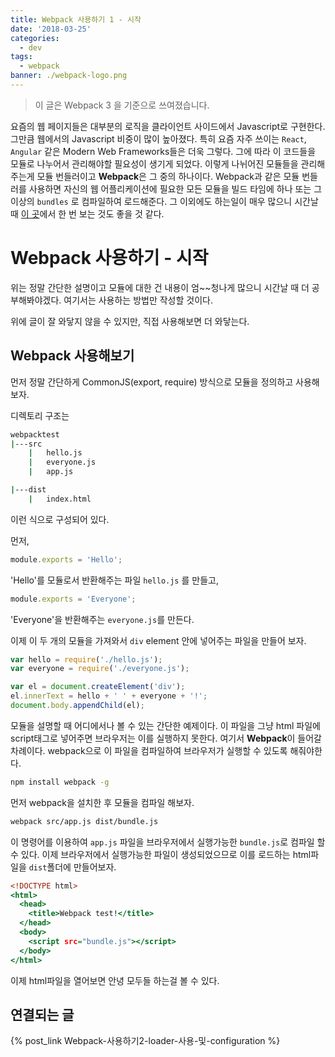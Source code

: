 ```yaml
---
title: Webpack 사용하기 1 - 시작
date: '2018-03-25'
categories:
  - dev
tags:
  - webpack
banner: ./webpack-logo.png
---
```


> 이 글은 Webpack 3 을 기준으로 쓰여졌습니다.

요즘의 웹 페이지들은 대부분의 로직을 클라이언트 사이드에서 Javascript로 구현한다. 그만큼 웹에서의 Javascript 비중이 많이 높아졌다. 특히 요즘 자주 쓰이는 `React`, `Angular` 같은 Modern Web Frameworks들은 더욱 그렇다. 그에 따라 이 코드들을 모듈로 나누어서 관리해야할 필요성이 생기게 되었다. 이렇게 나뉘어진 모듈들을 관리해 주는게 모듈 번들러이고 **Webpack**은 그 중의 하나이다. Webpack과 같은 모듈 번들러를 사용하면 자신의 웹 어플리케이션에 필요한 모든 모듈을 빌드 타임에 하나 또는 그 이상의 `bundles` 로 컴파일하여 로드해준다. 그 이외에도 하는일이 매우 많으니 시간날 때 [이 곳](https://webpack.js.org/concepts/)에서 한 번 보는 것도 좋을 것 같다.

<!--more-->

# Webpack 사용하기 - 시작

위는 정말 간단한 설명이고 모듈에 대한 건 내용이 엄~~청나게 많으니 시간날 때 더 공부해봐야겠다. 여기서는 사용하는 방법만 작성할 것이다.

위에 글이 잘 와닿지 않을 수 있지만, 직접 사용해보면 더 와닿는다.

## Webpack 사용해보기

먼저 정말 간단하게 CommonJS(export, require) 방식으로 모듈을 정의하고 사용해보자.

디렉토리 구조는

```bash
webpacktest
|---src
	|	hello.js
	|	everyone.js
	|	app.js

|---dist
	|	index.html

```

이런 식으로 구성되어 있다.

먼저,

```js:title=hello.js
module.exports = 'Hello';
```

'Hello'를 모듈로서 반환해주는 파일 `hello.js` 를 만들고,

```js:title=everyone.js
module.exports = 'Everyone';
```

'Everyone'을 반환해주는 `everyone.js`를 만든다.

이제 이 두 개의 모듈을 가져와서 `div` element 안에 넣어주는 파일을 만들어 보자.

```js:title=app.js
var hello = require('./hello.js');
var everyone = require('./everyone.js');

var el = document.createElement('div');
el.innerText = hello + ' ' + everyone + '!';
document.body.appendChild(el);
```

모듈을 설명할 때 어디에서나 볼 수 있는 간단한 예제이다. 이 파일을 그냥 html 파일에 script태그로 넣어주면 브라우저는 이를 실행하지 못한다. 여기서 **Webpack**이 들어갈 차례이다. webpack으로 이 파일을 컴파일하여 브라우저가 실행할 수 있도록 해줘야한다.

```bash
npm install webpack -g
```

먼저 webpack을 설치한 후 모듈을 컴파일 해보자.

```bash
webpack src/app.js dist/bundle.js
```

이 명령어를 이용하여 `app.js` 파일을 브라우저에서 실행가능한 `bundle.js`로 컴파일 할 수 있다. 이제 브라우저에서 실행가능한 파일이 생성되었으므로 이를 로드하는 html파일을 `dist`폴더에 만들어보자.

```html:title=index.html
<!DOCTYPE html>
<html>
  <head>
    <title>Webpack test!</title>
  </head>
  <body>
    <script src="bundle.js"></script>
  </body>
</html>
```

이제 html파일을 열어보면 안녕 모두들 하는걸 볼 수 있다.

## 연결되는 글

{% post_link Webpack-사용하기2-loader-사용-및-configuration %}
